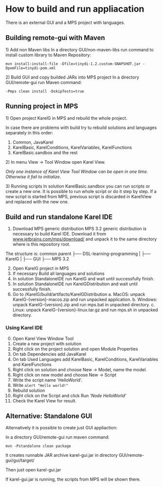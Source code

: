# How to build and run appliacation

There is an external GUI and a MPS project with languages.

## Building remote-gui with Maven

1\) Add non Maven libs
In a directory GUI/non-maven-libs run command to install custom library to Maven Repository:

```
mvn install:install-file -Dfile=tinydi-1.2.custom-SNAPSHOT.jar -DpomFile=tinydi-pom.xml
```

2\) Build GUI and copy builded JARs into MPS project
In a directory GUI/remote-gui run Maven command:

```
-Pmps clean install -DskipTests=true
```

## Running project in MPS
1\) Open project KarelG in MPS and rebuild the whole project.

In case there are problems with build try tu rebuild solutions and languages separately in this order:

1. Common, JavaKarel
2. KarelBasic, KarelConditions, KarelVariables, KarelFunctions
3. KarelBasic.sandbox and the rest

2\) In menu View -> Tool Window open Karel View.

*Only one instance of Karel View Tool Window can be open in one time. Otherwise it fail to initialize.*

3\) Running scripts
In solution KarelBasic.sandbox you can run scripts or create a new one.
It is possible to run whole script or do it step by step.
If a new script is started from MPS, previous script is discarded in KarelView and replaced with the new one.

## Build and run standalone Karel IDE

1. Download MPS generic distribution
MPS 3.2 generic distribution is necessary to build Karel IDE.
Download it from www.jetbrains.com/mps/download/ and unpack it to the same directory where is this repository root.

The structure is:
common parent
├── DSL-learning-programming
|    ├── KarelG
|    ├── GUI
├── MPS 3.2

2. Open KarelG project in MPS
3. If necessary Build all languages and solutions
4. In solution StandaloneIDE run KarelG and wait until successfully finish.
5. In solution StandaloneIDE run KarelGDistribution and wait until successfully finish.
6. Go to /KarelG/build/artifacts/KarelGDistribution
    a. MacOS: unpack KarelG-{version}-macos.zip and run unpacked application.
    b. Windows: unpack KarelG-{version}.zip and run mps.bat in unpacked directory.
    c. Linux: unpack KarelG-{version}-linux.tar.gz and run mps.sh in unpacked directory.

### Using Karel IDE

0. Open Karel View Window Tool
0. Create a new project with solution
0. Right click on the project solution and open Module Properties
0. On tab Dependencies add JavaKarel
0. On tab Used Languages add KarelBasic, KarelConditions, KarelVariables and KarelFunctions
0. Right click on solution and choose New -> Model, name the model.
0. Right click on new model and choose New -> Script
0. Write the script name 'HelloWorld'.
0. Write `alert "Hello world!"`
0. Rebuild solution
0. Right click on the Script and click Run *'Node HelloWorld'*
0. Check the Karel View for result.



## Alternative: Standalone GUI
Alternatively it is possible to create just GUI appliaction:

In a directory GUI/remote-gui run maven command:

```
mvn -Pstandalone clean package
```

It creates runnable JAR archive karel-gui.jar in directory GUI/remote-gui/gui/target/

Then just open karel-gui.jar

If karel-gui.jar is running, the scripts from MPS will be shown there.
